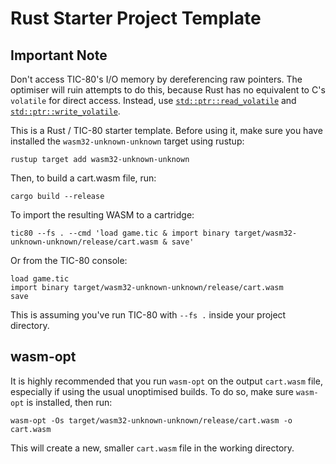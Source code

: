 # Rust Starter Project Template

## Important Note
Don't access TIC-80's I/O memory by dereferencing raw pointers. The optimiser will ruin attempts to do this, because Rust has no equivalent to C's `volatile` for direct access. Instead, use [`std::ptr::read_volatile`](https://doc.rust-lang.org/std/ptr/fn.read_volatile.html) and [`std::ptr::write_volatile`](https://doc.rust-lang.org/std/ptr/fn.write_volatile.html).

This is a Rust / TIC-80 starter template. Before using it, make sure you have installed the `wasm32-unknown-unknown` target using rustup:
```
rustup target add wasm32-unknown-unknown
```

Then, to build a cart.wasm file, run:

```
cargo build --release
```

To import the resulting WASM to a cartridge:

```
tic80 --fs . --cmd 'load game.tic & import binary target/wasm32-unknown-unknown/release/cart.wasm & save'
```

Or from the TIC-80 console:

```
load game.tic
import binary target/wasm32-unknown-unknown/release/cart.wasm
save
```

This is assuming you've run TIC-80 with `--fs .` inside your project directory.


## wasm-opt
It is highly recommended that you run `wasm-opt` on the output `cart.wasm` file, especially if using the usual unoptimised builds. To do so, make sure `wasm-opt` is installed, then run:
```
wasm-opt -Os target/wasm32-unknown-unknown/release/cart.wasm -o cart.wasm
```
This will create a new, smaller `cart.wasm` file in the working directory.
